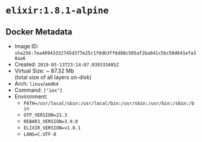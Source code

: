 # `elixir:1.8.1-alpine`

## Docker Metadata

- Image ID: `sha256:7ea48943332745d377e25c1f0db3ff6d88c505af2ba041c5bc50d641efa30aa6`
- Created: `2019-03-13T23:14:07.039333485Z`
- Virtual Size: ~ 87.32 Mb  
  (total size of all layers on-disk)
- Arch: `linux`/`amd64`
- Command: `["iex"]`
- Environment:
  - `PATH=/usr/local/sbin:/usr/local/bin:/usr/sbin:/usr/bin:/sbin:/bin`
  - `OTP_VERSION=21.3`
  - `REBAR3_VERSION=3.9.0`
  - `ELIXIR_VERSION=v1.8.1`
  - `LANG=C.UTF-8`

